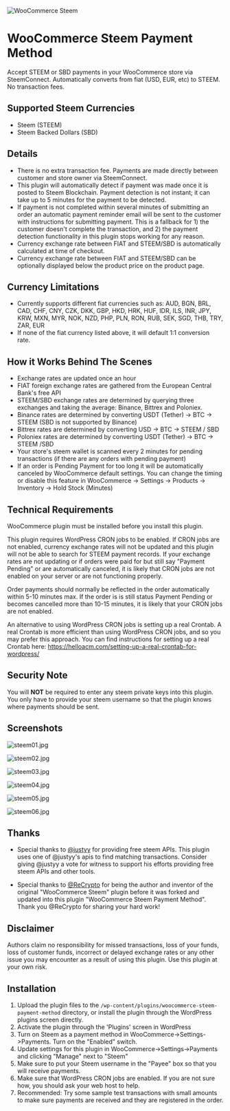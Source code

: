 ![WooCommerce Steem](https://steemitimages.com/0x0/https://ps.w.org/woo-steem/assets/banner-1544x500.png?rev=1670250)

# WooCommerce Steem Payment Method
Accept STEEM or SBD payments in your WooCommerce store via SteemConnect. Automatically converts from fiat (USD, EUR, etc) to STEEM. No transaction fees.

## Supported Steem Currencies
- Steem (STEEM)
- Steem Backed Dollars (SBD)

## Details
* There is no extra transaction fee. Payments are made directly between customer and store owner via SteemConnect. 
* This plugin will automatically detect if payment was made once it is posted to Steem Blockchain. Payment detection is not instant; it can take up to 5 minutes for the payment to be detected.
* If payment is not completed within several minutes of submitting an order an automatic payment reminder email will be sent to the customer with instructions for submitting payment. This is a fallback for 1) the customer doesn't complete the transaction, and 2) the payment detection functionality in this plugin stops working for any reason.
* Currency exchange rate between FIAT and STEEM/SBD is automatically calculated at time of checkout.
* Currency exchange rate between FIAT and STEEM/SBD can be optionally displayed below the product price on the product page.

## Currency Limitations
- Currently supports different fiat currencies such as: AUD, BGN, BRL, CAD, CHF, CNY, CZK, DKK, GBP, HKD, HRK, HUF, IDR, ILS, INR, JPY, KRW, MXN, MYR, NOK, NZD, PHP, PLN, RON, RUB, SEK, SGD, THB, TRY, ZAR, EUR
- If none of the fiat currency listed above, it will default 1:1 conversion rate.

## How it Works Behind The Scenes
* Exchange rates are updated once an hour
* FIAT foreign exchange rates are gathered from the European Central Bank's free API
* STEEM/SBD exchange rates are determined by querying three exchanges and taking the average: Binance, Bittrex and Poloniex.
* Binance rates are determined by converting USDT (Tether) -> BTC -> STEEM (SBD is not supported by Binance)
* Bittrex rates are determined by converting USD -> BTC -> STEEM / SBD
* Poloniex rates are determined by converting USDT (Tether) -> BTC -> STEEM /SBD
* Your store's steem wallet is scanned every 2 minutes for pending transactions (if there are any orders with pending payment)
* If an order is Pending Payment for too long it will be automatically canceled by WooCommerce default settings. You can change the timing or disable this feature in WooCommerce -> Settings -> Products -> Inventory -> Hold Stock (Minutes)

## Technical Requirements
WooCommerce plugin must be installed before you install this plugin.

This plugin requires WordPress CRON jobs to be enabled. If CRON jobs are not enabled, currency exchange rates will not be updated and this plugin will not be able to search for STEEM payment records. If your exchange rates are not updating or if orders were paid for but still say "Payment Pending" or are automatically canceled, it is likely that CRON jobs are not enabled on your server or are not functioning properly.

Order payments should normally be reflected in the order automatically within 5-10 minutes max. If the order is is still status Payment Pending or becomes cancelled more than 10-15 minutes, it is likely that your CRON jobs are not enabled.

An alternative to using WordPress CRON jobs is setting up a real Crontab. A real Crontab is more efficient than using WordPress CRON jobs, and so you may prefer this approach. You can find instructions for setting up a real Crontab here: https://helloacm.com/setting-up-a-real-crontab-for-wordpress/

## Security Note
You will <strong>NOT</strong> be required to enter any steem private keys into this plugin. You only have to provide your steem username so that the plugin knows where payments should be sent.

## Screenshots
![steem01.jpg](https://cdn.steemitimages.com/DQmbiehWamh8pBhsuCcgowhYZPTXLvjrR8V2huzwpvSrpRA/steem01.jpg)

![steem02.jpg](https://cdn.steemitimages.com/DQmNmiHaLkFMBJ27G2RyFHsJH7hSaJTLcxYsLLWXykXV199/steem02.jpg)

![steem03.jpg](https://cdn.steemitimages.com/DQmZwWzUJ92xj7Q9BrA7NH184xFbYA4XvbKKT7PvrP4PCxJ/steem03.jpg)

![steem04.jpg](https://cdn.steemitimages.com/DQmf2Wh9hvQ2HFh12UfjtaUpKQgwV1rpqd2ynYbdJwbTg5o/steem04.jpg)

![steem05.jpg](https://cdn.steemitimages.com/DQmd4c4QtHo8mtSJj9ksSmQLoqzRsDXK2U3zZbEjXAKGihi/steem05.jpg)

![steem06.jpg](https://cdn.steemitimages.com/DQmZqDR1nCHFM2X4xcAtioEhyY4ZsqGggkJxjbGemigTxMC/steem06.jpg)

## Thanks
* Special thanks to [@justyy](https://steemit.com/@justyy) for providing free steem APIs. This plugin uses one of @justyy's apis to find matching transactions. Consider giving @justyy a vote for witness to support his efforts providing free steem APIs and other tools.

* Special thanks to [@ReCrypto](https://steemit.com/@recrypto) for being the author and inventor of the original "WooCommerce Steem" plugin before it was forked and updated into this plugin "WooCommerce Steem Payment Method". Thank you @ReCrypto for sharing your hard work!

## Disclaimer
Authors claim no responsibility for missed transactions, loss of your funds, loss of customer funds, incorrect or delayed exchange rates or any other issue you may encounter as a result of using this plugin. Use this plugin at your own risk.

## Installation

1. Upload the plugin files to the `/wp-content/plugins/woocommerce-steem-payment-method` directory, or install the plugin through the WordPress plugins screen directly.
1. Activate the plugin through the 'Plugins' screen in WordPress
1. Turn on Steem as a payment method in WooCommerce->Settings->Payments. Turn on the "Enabled" switch.
1. Update settings for this plugin in WooCommerce->Settings->Payments and clicking "Manage" next to "Steem"
1. Make sure to put your Steem username in the "Payee" box so that you will receive payments.
1. Make sure that WordPress CRON jobs are enabled. If you are not sure how, you should ask your web host to help.
1. Recommended: Try some sample test transactions with small amounts to make sure payments are received and they are registered in the order. 

